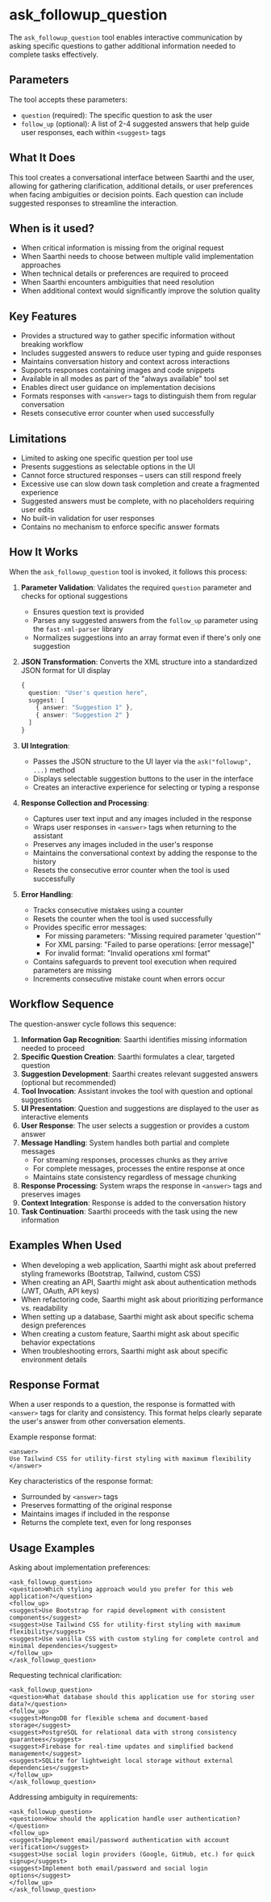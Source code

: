 # ask_followup_question

The `ask_followup_question` tool enables interactive communication by asking specific questions to gather additional information needed to complete tasks effectively.

## Parameters

The tool accepts these parameters:

- `question` (required): The specific question to ask the user
- `follow_up` (optional): A list of 2-4 suggested answers that help guide user responses, each within `<suggest>` tags

## What It Does

This tool creates a conversational interface between Saarthi and the user, allowing for gathering clarification, additional details, or user preferences when facing ambiguities or decision points. Each question can include suggested responses to streamline the interaction.

## When is it used?

- When critical information is missing from the original request
- When Saarthi needs to choose between multiple valid implementation approaches
- When technical details or preferences are required to proceed
- When Saarthi encounters ambiguities that need resolution
- When additional context would significantly improve the solution quality

## Key Features

- Provides a structured way to gather specific information without breaking workflow
- Includes suggested answers to reduce user typing and guide responses
- Maintains conversation history and context across interactions
- Supports responses containing images and code snippets
- Available in all modes as part of the "always available" tool set
- Enables direct user guidance on implementation decisions
- Formats responses with `<answer>` tags to distinguish them from regular conversation
- Resets consecutive error counter when used successfully

## Limitations

- Limited to asking one specific question per tool use
- Presents suggestions as selectable options in the UI
- Cannot force structured responses – users can still respond freely
- Excessive use can slow down task completion and create a fragmented experience
- Suggested answers must be complete, with no placeholders requiring user edits
- No built-in validation for user responses
- Contains no mechanism to enforce specific answer formats

## How It Works

When the `ask_followup_question` tool is invoked, it follows this process:

1. **Parameter Validation**: Validates the required `question` parameter and checks for optional suggestions
   - Ensures question text is provided
   - Parses any suggested answers from the `follow_up` parameter using the `fast-xml-parser` library
   - Normalizes suggestions into an array format even if there's only one suggestion

2. **JSON Transformation**: Converts the XML structure into a standardized JSON format for UI display
   ```typescript
   {
     question: "User's question here",
     suggest: [
       { answer: "Suggestion 1" },
       { answer: "Suggestion 2" }
     ]
   }
   ```

3. **UI Integration**:
   - Passes the JSON structure to the UI layer via the `ask("followup", ...)` method
   - Displays selectable suggestion buttons to the user in the interface
   - Creates an interactive experience for selecting or typing a response

4. **Response Collection and Processing**:
   - Captures user text input and any images included in the response
   - Wraps user responses in `<answer>` tags when returning to the assistant
   - Preserves any images included in the user's response
   - Maintains the conversational context by adding the response to the history
   - Resets the consecutive error counter when the tool is used successfully

5. **Error Handling**:
   - Tracks consecutive mistakes using a counter
   - Resets the counter when the tool is used successfully
   - Provides specific error messages:
     - For missing parameters: "Missing required parameter 'question'"
     - For XML parsing: "Failed to parse operations: [error message]"
     - For invalid format: "Invalid operations xml format"
   - Contains safeguards to prevent tool execution when required parameters are missing
   - Increments consecutive mistake count when errors occur

## Workflow Sequence

The question-answer cycle follows this sequence:

1. **Information Gap Recognition**: Saarthi identifies missing information needed to proceed
2. **Specific Question Creation**: Saarthi formulates a clear, targeted question
3. **Suggestion Development**: Saarthi creates relevant suggested answers (optional but recommended)
4. **Tool Invocation**: Assistant invokes the tool with question and optional suggestions
5. **UI Presentation**: Question and suggestions are displayed to the user as interactive elements
6. **User Response**: The user selects a suggestion or provides a custom answer
7. **Message Handling**: System handles both partial and complete messages
   - For streaming responses, processes chunks as they arrive
   - For complete messages, processes the entire response at once
   - Maintains state consistency regardless of message chunking
8. **Response Processing**: System wraps the response in `<answer>` tags and preserves images
9. **Context Integration**: Response is added to the conversation history
10. **Task Continuation**: Saarthi proceeds with the task using the new information

## Examples When Used

- When developing a web application, Saarthi might ask about preferred styling frameworks (Bootstrap, Tailwind, custom CSS)
- When creating an API, Saarthi might ask about authentication methods (JWT, OAuth, API keys)
- When refactoring code, Saarthi might ask about prioritizing performance vs. readability
- When setting up a database, Saarthi might ask about specific schema design preferences
- When creating a custom feature, Saarthi might ask about specific behavior expectations
- When troubleshooting errors, Saarthi might ask about specific environment details

## Response Format

When a user responds to a question, the response is formatted with `<answer>` tags for clarity and consistency. This format helps clearly separate the user's answer from other conversation elements.

Example response format:
```
<answer>
Use Tailwind CSS for utility-first styling with maximum flexibility
</answer>
```

Key characteristics of the response format:
- Surrounded by `<answer>` tags
- Preserves formatting of the original response
- Maintains images if included in the response
- Returns the complete text, even for long responses

## Usage Examples

Asking about implementation preferences:
```
<ask_followup_question>
<question>Which styling approach would you prefer for this web application?</question>
<follow_up>
<suggest>Use Bootstrap for rapid development with consistent components</suggest>
<suggest>Use Tailwind CSS for utility-first styling with maximum flexibility</suggest>
<suggest>Use vanilla CSS with custom styling for complete control and minimal dependencies</suggest>
</follow_up>
</ask_followup_question>
```


Requesting technical clarification:
```
<ask_followup_question>
<question>What database should this application use for storing user data?</question>
<follow_up>
<suggest>MongoDB for flexible schema and document-based storage</suggest>
<suggest>PostgreSQL for relational data with strong consistency guarantees</suggest>
<suggest>Firebase for real-time updates and simplified backend management</suggest>
<suggest>SQLite for lightweight local storage without external dependencies</suggest>
</follow_up>
</ask_followup_question>
```

Addressing ambiguity in requirements:
```
<ask_followup_question>
<question>How should the application handle user authentication?</question>
<follow_up>
<suggest>Implement email/password authentication with account verification</suggest>
<suggest>Use social login providers (Google, GitHub, etc.) for quick signup</suggest>
<suggest>Implement both email/password and social login options</suggest>
</follow_up>
</ask_followup_question>
```
